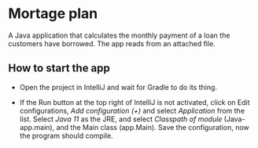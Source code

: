 # Mortage plan
A Java application that calculates the monthly payment of a loan the customers have borrowed. 
The app reads from an attached file.

## How to start the app

- Open the project in IntelliJ and wait for Gradle to do its thing.

- If the Run button at the top right of IntelliJ is not activated, click on Edit configurations, _Add configuration (+)_ and select _Application_ from the list.
  Select _Java 11_ as the JRE, and select _Classpath of module_ (Java-app.main), and the Main class (app.Main). 
  Save the configuration, now the program should compile.

